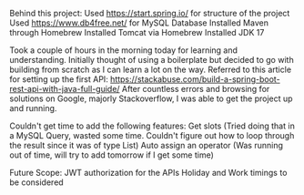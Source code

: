 Behind this project:
Used https://start.spring.io/ for structure of the project
Used https://www.db4free.net/ for MySQL Database
Installed Maven through Homebrew
Installed Tomcat via Homebrew
Installed JDK 17

Took a couple of hours in the morning today for learning and understanding. Initially thought of using a boilerplate but decided to go with building from scratch as I can learn a lot on the way.
Referred to this article for setting up the first API: https://stackabuse.com/build-a-spring-boot-rest-api-with-java-full-guide/
After countless errors and browsing for solutions on Google, majorly Stackoverflow, I was able to get the project up and running.

Couldn't get time to add the following features:
Get slots (Tried doing that in a MySQL Query, wasted some time. Couldn't figure out how to loop through the result since it was of type List<Appointment>)
Auto assign an operator (Was running out of time, will try to add tomorrow if I get some time)

Future Scope:
JWT authorization for the APIs
Holiday and Work timings to be considered